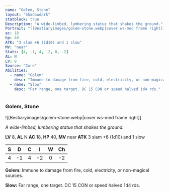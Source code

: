 ```yaml
---
name: "Golem, Stone"
layout: "Shadowdark"
statblock: true
Description: "A wide-limbed, lumbering statue that shakes the ground."
Portrait: "[[Bestiaryimages/golem-stone.webp|cover ws-med frame right]]"
ac: 18
hp: 40
ATK: "3 slam +6 (1d10) and 1 slow"
MV: "near"
Stats: [4, -1, 4, -2, 0, -2]
AL: N
LV: 8
Source: "Core"
Abilities:
  - name: "Golem"
    desc: "Immune to damage from fire, cold, electricity, or non-magical sources."
  - name: "Slow"
    desc: "Far range, one target. DC 15 CON or speed halved 1d4 rds."
---
```


### Golem, Stone

![[Bestiaryimages/golem-stone.webp|cover ws-med frame right]]

_A wide-limbed, lumbering statue that shakes the ground._

**LV** 8, **AL** N
**AC** 18, **HP** 40, **MV** near
**ATK** 3 slam +6 (1d10) and 1 slow

|  S  |  D  |  C  |  I  |  W  |  Ch  |
|:---:|:---:|:---:|:---:|:---:|:----:|
| 4 | -1 | 4 | -2 | 0 | -2 |

**Golem:** Immune to damage from fire, cold, electricity, or non-magical sources.

**Slow:** Far range, one target. DC 15 CON or speed halved 1d4 rds.

